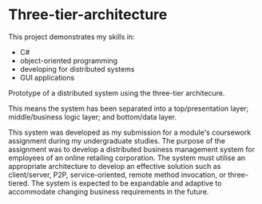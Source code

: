 # Three-tier-architecture

This project demonstrates my skills in:
* C#
* object-oriented programming
* developing for distributed systems
* GUI applications

Prototype of a distributed system using the three-tier architecure. 

This means the system has been separated into a top/presentation layer; middle/business logic layer; and bottom/data layer.

This system was developed as my submission for a module's coursework assignment during my undergraduate studies. The purpose of the assignment was to develop a distributed business management system for employees of an online retailing corporation. The system must utilise an appropriate architecture to develop an effective solution such as client/server, P2P, service-oriented, remote method invocation, or three-tiered. The system is expected to be expandable and adaptive to accommodate changing business requirements in the future.
